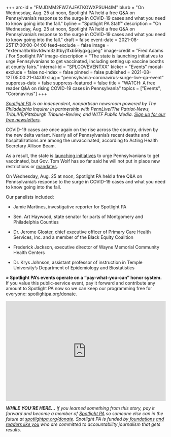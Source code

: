 +++
arc-id = "FMJDMM2FWZAJFATKOWXPSUH4IM"
blurb = "On Wednesday, Aug. 25 at noon, Spotlight PA held a free Q&A on Pennsylvania’s response to the surge in COVID-19 cases and what you need to know going into the fall."
byline = "Spotlight PA Staff"
description = "On Wednesday, Aug. 25 at noon, Spotlight PA held a free Q&A on Pennsylvania’s response to the surge in COVID-19 cases and what you need to know going into the fall."
draft = false
event-date = 2021-08-25T17:00:00-04:00
feed-exclude = false
image = "external/br6bvtdwm3z3tbyj1fxb56ygxg.jpeg"
image-credit = "Fred Adams / For Spotlight PA"
image-description = "The state is launching initiatives to urge Pennsylvanians to get vaccinated, including setting up vaccine booths at county fairs."
internal-id = "SPLCOVEVENTXX"
kicker = "Events"
modal-exclude = false
no-index = false
pinned = false
published = 2021-08-12T05:00:21-04:00
slug = "pennsylvania-coronavirus-surge-live-qa-event"
suppress-date = false
suppress-featured = false
title = "WATCH: A free reader Q&A on rising COVID-19 cases in Pennsylvania"
topics = ["Events", "Coronavirus"]
+++

<a href="https://www.spotlightpa.org/"><i>Spotlight PA</i></a><i> is an independent, nonpartisan newsroom powered by The Philadelphia Inquirer in partnership with PennLive/The Patriot-News, TribLIVE/Pittsburgh Tribune-Review, and WITF Public Media. </i><a href="https://www.spotlightpa.org/newsletters"><i>Sign up for our free newsletters</i></a><i>.</i>

COVID-19 cases are once again on the rise across the country, driven by the new delta variant. Nearly all of Pennsylvania’s recent deaths and hospitalizations are among the unvaccinated, according to Acting Health Secretary Allison Beam.

As a result, the state is <a href="https://www.spotlightpa.org/news/2021/08/pa-vaccination-rate-county-fairs-clinics/">launching initiatives</a> to urge Pennsylvanians to get vaccinated, but Gov. Tom Wolf has so far said he will not put in place new restrictions or <a href="https://apnews.com/article/health-religion-pennsylvania-coronavirus-pandemic-af79869797aa081eb349449564a377c2">mandates</a>.

On Wednesday, Aug. 25 at noon, Spotlight PA held a free Q&amp;A on Pennsylvania’s response to the surge in COVID-19 cases and what you need to know going into the fall.

Our panelists included:

- Jamie Martines, investigative reporter for Spotlight PA

- Sen. Art Haywood, state senator for parts of Montgomery and Philadelphia Counties

- Dr. Jerome Gloster, chief executive officer of Primary Care Health Services, Inc. and a member of the Black Equity Coalition

- Frederick Jackson, executive director of Wayne Memorial Community Health Centers

- Dr. Krys Johnson, assistant professor of instruction in Temple University’s Department of Epidemiology and Biostatistics

<b>» Spotlight PA’s events operate on a “pay-what-you-can” honor system.</b> If you value this public-service event, pay it forward and contribute any amount to Spotlight PA now so we can keep our programming free for everyone: <a href="https://www.spotlightpa.org/donate">spotlightpa.org/donate</a>.

<iframe width="100%" height="315" src="https://www.youtube.com/embed/g3wCpcvcwco?si=zXdC-HV-k-oTjpXo" title="YouTube video player" frameborder="0" allow="accelerometer; autoplay; clipboard-write; encrypted-media; gyroscope; picture-in-picture; web-share" referrerpolicy="strict-origin-when-cross-origin" allowfullscreen></iframe>

<i><b>WHILE YOU’RE HERE...</b></i><i> If you learned something from this story, pay it forward and become a member of </i><a href="https://www.spotlightpa.org/"><i>Spotlight PA</i></a><i> so someone else can in the future at </i><a href="https://www.spotlightpa.org/donate"><i>spotlightpa.org/donate</i></a><i>. Spotlight PA is funded by</i><a href="https://www.spotlightpa.org/support"><i> foundations</i></a><i> </i><a href="https://www.spotlightpa.org/support"><i>and readers like you</i></a><i> who are committed to accountability journalism that gets results.</i>
